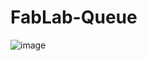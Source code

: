 # FabLab-Queue

![image](https://github.com/MuzaffarovAbdurashidkhon/FabLab-Queue/assets/116067226/bce1382f-f44d-420c-a9ae-1d02bab90556)
